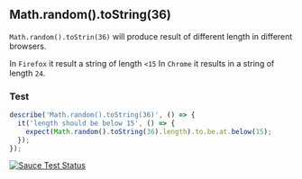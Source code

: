## Math.random().toString(36)

`Math.random().toStrin(36)` will produce result of different length in different browsers.

In `Firefox` it result a string of length `<15` 
In `Chrome` it results in a string of length `24`.

### Test

```js
describe('Math.random().toString(36)', () => {
  it('length should be below 15', () => {
    expect(Math.random().toString(36).length).to.be.at.below(15);
  });
});
```

[![Sauce Test Status](https://saucelabs.com/browser-matrix/revathskumar.svg)](https://saucelabs.com/u/revathskumar)